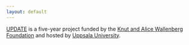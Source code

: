 ```yaml
---
layout: default
---
```


<a
href="https://kaw.wallenberg.org/nasta-generations-system-uppdatering-av-inbyggd-programvara">UPDATE</a>
is a five-year project funded by the <a
href="https://kaw.wallenberg.org/">Knut and Alice Wallenberg
Foundation</a> and hosted by <a href="https://www.it.uu.se">Uppsala
University</a>.

<!--
<div class="home">

  <h1 class="page-heading">Posts</h1>

  <ul class="post-list">
    {% for post in site.posts %}
      <li>
        <span class="post-meta">{{ post.date | date: "%b %-d, %Y" }}</span>

        <h2>
          <a class="post-link" href="{{ post.url | prepend: site.baseurl }}">{{ post.title }}</a>
        </h2>
      </li>
    {% endfor %}
  </ul>

  <p class="rss-subscribe">subscribe <a href="{{ "/feed.xml" | prepend: site.baseurl }}">via RSS</a></p>

</div>
-->